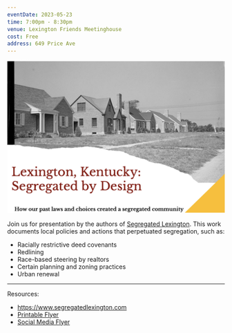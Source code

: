 ```yaml
---
eventDate: 2023-05-23
time: 7:00pm - 8:30pm
venue: Lexington Friends Meetinghouse
cost: Free
address: 649 Price Ave
---
```


![flyer image](segregated-by-design-web.jpg#event)

Join us for presentation by the authors of [Segregated
Lexington](https://www.segregatedlexington.com).  This work documents local
policies and actions that perpetuated segregation, such as:

- Racially restrictive deed covenants
- Redlining
- Race-based steering by realtors
- Certain planning and zoning practices
- Urban renewal

---
Resources:
- https://www.segregatedlexington.com
- [Printable Flyer](segregated-lexington-print-flyer.pdf)
- [Social Media Flyer](segregated-by-design.jpg)
